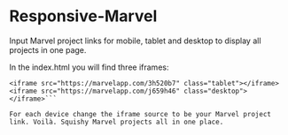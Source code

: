# Responsive-Marvel
Input Marvel project links for mobile, tablet and desktop to display all projects in one page.

In the index.html you will find three iframes:

```<iframe src="https://marvelapp.com/68f36da" class="mobile"></iframe>
<iframe src="https://marvelapp.com/3h520b7" class="tablet"></iframe>
<iframe src="https://marvelapp.com/j659h46" class="desktop"></iframe>```

For each device change the iframe source to be your Marvel project link. Voilà. Squishy Marvel projects all in one place.
